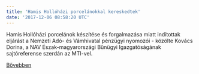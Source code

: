 ```yaml
---
title: 'Hamis Hollóházi porcelánokkal kereskedtek'
date: '2017-12-06 08:58:20 UTC'
---
```


Hamis Hollóházi porcelánok készítése és forgalmazása miatt indítottak eljárást a Nemzeti Adó- és Vámhivatal pénzügyi nyomozói - közölte Kovács Dorina, a NAV Észak-magyarországi Bűnügyi Igazgatóságának sajtóreferense szerdán az MTI-vel.


[Bővebben](http://ift.tt/2BPgxiD)
